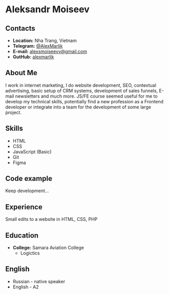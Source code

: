 # Aleksandr Moiseev

## Contacts

- __Location:__ Nha Trang, Vietnam
- __Telegram:__ [@AlexMarlik](https://t.me/AlexMarlik)
- __E-mail:__ alexsmoiseevv@gmail.com
- __GutHub:__ [alexmarlik](https://github.com/AlexMarlik)

## About Me

I work in internet marketing, I do website development, SEO, contextual advertising, basic setup of CRM systems, development of sales funnels, E-mail newsletters and much more. JS/FE course seemed useful for me to develop my technical skills, potentially find a new profession as a Frontend developer or integrate into a team for the development of some large project.

## Skills

- HTML
- CSS
- JavaScript (Basic)
- Git
- Figma

## Code example

Keep development...

## Experience

Small edits to a website in HTML, CSS, PHP

## Education

- __College:__ Samara Aviation College
    - Logictics

## English

- Russian - native speaker
- English - A2